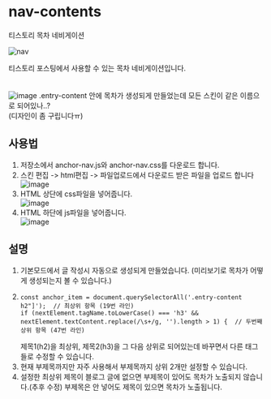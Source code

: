 # nav-contents
티스토리 목차 네비게이션<br>

![nav](https://github.com/fpem3309/nav-contents/assets/75240619/7d32d9df-8a26-4d76-a42c-f4e62c5b06c5)

티스토리 포스팅에서 사용할 수 있는 목차 네비게이션입니다.<br><br><br>
![image](https://github.com/fpem3309/nav-contents/assets/75240619/4bf85e59-d615-44bd-96dd-270dabb2b953)
.entry-content 안에 목차가 생성되게 만들었는데 모든 스킨이 같은 이름으로 되어있나..?<br>
(디자인이 좀 구립니다ㅠ)

## 사용법
1. 저장소에서 anchor-nav.js와 anchor-nav.css를 다운로드 합니다.
2. 스킨 편집 -> html편집 -> 파일업로드에서 다운로드 받은 파일을 업로드 합니다<br>
![image](https://github.com/fpem3309/nav-contents/assets/75240619/7d8832c4-79e0-4b67-b6a5-081596ea5b8a)
3. HTML 상단에 css파일을 넣어줍니다.<br>
![image](https://github.com/fpem3309/nav-contents/assets/75240619/ab4c0b60-3feb-496e-89d1-368b2097f4d7)
4. HTML 하단에 js파일을 넣어줍니다.<br>
![image](https://github.com/fpem3309/nav-contents/assets/75240619/a0796c6b-682f-4313-b695-3e8df1ed485f)

## 설명
1. 기본모드에서 글 작성시 자동으로 생성되게 만들었습니다. (미리보기로 목차가 어떻게 생성되는지 볼 수 있습니다.)
2. ```
   const anchor_item = document.querySelectorAll('.entry-content h2"]');  // 최상위 항목 (19번 라인)
   if (nextElement.tagName.toLowerCase() === 'h3' && nextElement.textContent.replace(/\s+/g, '').length > 1) {  // 두번째 상위 항목 (47번 라인)
   ```
   제목1(h2)을 최상위, 제목2(h3)을 그 다음 상위로 되어있는데 바꾸면서 다른 태그들로 수정할 수 있습니다.
3. 현재 부제목까지만 자주 사용해서 부제목까지 상위 2개만 설정할 수 있습니다.
4. 설정한 최상위 제목이 블로그 글에 없으면 부제목이 있어도 목차가 노출되지 않습니다.(추후 수정) 부제목은 안 넣어도 제목이 있으면 목차가 노출됩니다.
